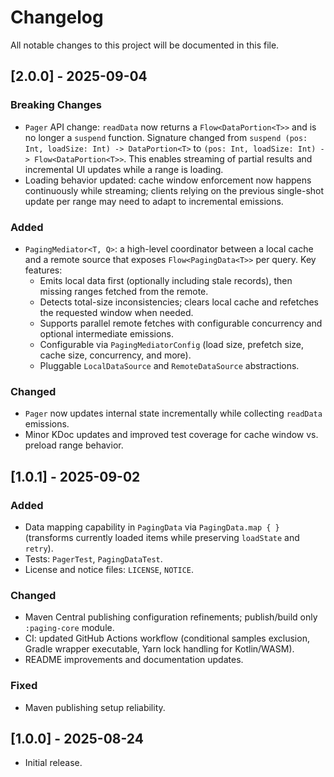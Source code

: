 # Changelog

All notable changes to this project will be documented in this file.

## [2.0.0] - 2025-09-04

### Breaking Changes

- `Pager` API change: `readData` now returns a `Flow<DataPortion<T>>` and is no longer a `suspend` function. Signature
  changed from
  `suspend (pos: Int, loadSize: Int) -> DataPortion<T>` to `(pos: Int, loadSize: Int) -> Flow<DataPortion<T>>`.
  This enables streaming of partial results and incremental UI updates while a range is loading.
- Loading behavior updated: cache window enforcement now happens continuously while streaming; clients relying on
  the previous single-shot update per range may need to adapt to incremental emissions.

### Added

- `PagingMediator<T, Q>`: a high-level coordinator between a local cache and a remote source that exposes
  `Flow<PagingData<T>>` per query. Key features:
    - Emits local data first (optionally including stale records), then missing ranges fetched from the remote.
    - Detects total-size inconsistencies; clears local cache and refetches the requested window when needed.
    - Supports parallel remote fetches with configurable concurrency and optional intermediate emissions.
    - Configurable via `PagingMediatorConfig` (load size, prefetch size, cache size, concurrency, and more).
    - Pluggable `LocalDataSource` and `RemoteDataSource` abstractions.

### Changed

- `Pager` now updates internal state incrementally while collecting `readData` emissions.
- Minor KDoc updates and improved test coverage for cache window vs. preload range behavior.

## [1.0.1] - 2025-09-02

### Added

- Data mapping capability in `PagingData` via `PagingData.map { }` (transforms currently loaded items while preserving
  `loadState` and `retry`).
- Tests: `PagerTest`, `PagingDataTest`.
- License and notice files: `LICENSE`, `NOTICE`.

### Changed

- Maven Central publishing configuration refinements; publish/build only `:paging-core` module.
- CI: updated GitHub Actions workflow (conditional samples exclusion, Gradle wrapper executable, Yarn lock handling for
  Kotlin/WASM).
- README improvements and documentation updates.

### Fixed

- Maven publishing setup reliability.

## [1.0.0] - 2025-08-24

- Initial release.
